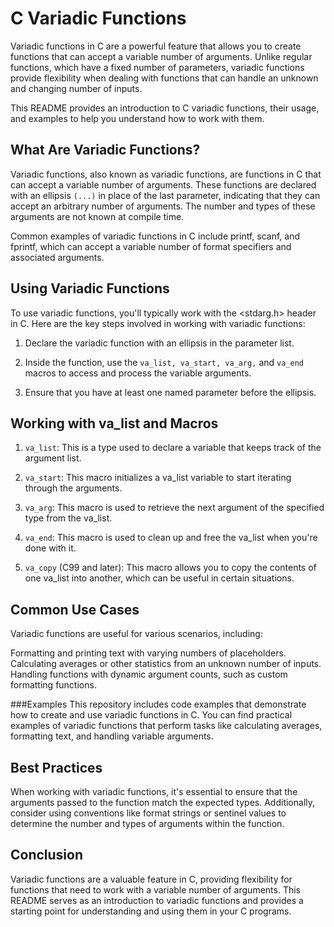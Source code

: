 # C Variadic Functions

Variadic functions in C are a powerful feature that allows you to create functions that can accept a variable number of arguments. Unlike regular functions, which have a fixed number of parameters, variadic functions provide flexibility when dealing with functions that can handle an unknown and changing number of inputs.

This README provides an introduction to C variadic functions, their usage, and examples to help you understand how to work with them.

## What Are Variadic Functions?
Variadic functions, also known as variadic functions, are functions in C that can accept a variable number of arguments. These functions are declared with an ellipsis `(...)` in place of the last parameter, indicating that they can accept an arbitrary number of arguments. The number and types of these arguments are not known at compile time.

Common examples of variadic functions in C include printf, scanf, and fprintf, which can accept a variable number of format specifiers and associated arguments.

## Using Variadic Functions
To use variadic functions, you'll typically work with the <stdarg.h> header in C. Here are the key steps involved in working with variadic functions:

1. Declare the variadic function with an ellipsis in the parameter list.

2. Inside the function, use the `va_list, va_start, va_arg,` and `va_end` macros to access and process the variable arguments.

3. Ensure that you have at least one named parameter before the ellipsis.

## Working with va_list and Macros
1. `va_list`: This is a type used to declare a variable that keeps track of the argument list.

2. `va_start`: This macro initializes a va_list variable to start iterating through the arguments.

3. `va_arg`: This macro is used to retrieve the next argument of the specified type from the va_list.

4. `va_end`: This macro is used to clean up and free the va_list when you're done with it.

5. `va_copy` (C99 and later): This macro allows you to copy the contents of one va_list into another, which can be useful in certain situations.

## Common Use Cases
Variadic functions are useful for various scenarios, including:

Formatting and printing text with varying numbers of placeholders.
Calculating averages or other statistics from an unknown number of inputs.
Handling functions with dynamic argument counts, such as custom formatting functions.

###Examples
This repository includes code examples that demonstrate how to create and use variadic functions in C. You can find practical examples of variadic functions that perform tasks like calculating averages, formatting text, and handling variable arguments.

## Best Practices
When working with variadic functions, it's essential to ensure that the arguments passed to the function match the expected types. Additionally, consider using conventions like format strings or sentinel values to determine the number and types of arguments within the function.

## Conclusion
Variadic functions are a valuable feature in C, providing flexibility for functions that need to work with a variable number of arguments. This README serves as an introduction to variadic functions and provides a starting point for understanding and using them in your C programs.
